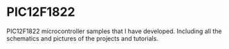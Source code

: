 # PIC12F1822
PIC12F1822 microcontroller samples that I have developed. Including all the schematics and pictures of the projects and tutorials.
